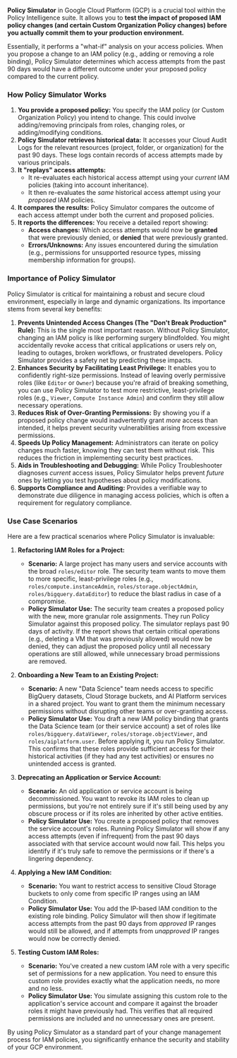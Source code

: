 **Policy Simulator** in Google Cloud Platform (GCP) is a crucial tool within the Policy Intelligence suite. It allows you to **test the impact of proposed IAM policy changes (and certain Custom Organization Policy changes) before you actually commit them to your production environment.**

Essentially, it performs a "what-if" analysis on your access policies. When you propose a change to an IAM policy (e.g., adding or removing a role binding), Policy Simulator determines which access attempts from the past 90 days would have a different outcome under your proposed policy compared to the current policy.

### How Policy Simulator Works

1.  **You provide a proposed policy:** You specify the IAM policy (or Custom Organization Policy) you intend to change. This could involve adding/removing principals from roles, changing roles, or adding/modifying conditions.
2.  **Policy Simulator retrieves historical data:** It accesses your Cloud Audit Logs for the relevant resources (project, folder, or organization) for the past 90 days. These logs contain records of access attempts made by various principals.
3.  **It "replays" access attempts:**
    * It re-evaluates each historical access attempt using your *current* IAM policies (taking into account inheritance).
    * It then re-evaluates the *same* historical access attempt using your *proposed* IAM policies.
4.  **It compares the results:** Policy Simulator compares the outcome of each access attempt under both the current and proposed policies.
5.  **It reports the differences:** You receive a detailed report showing:
    * **Access changes:** Which access attempts would now be **granted** that were previously denied, or **denied** that were previously granted.
    * **Errors/Unknowns:** Any issues encountered during the simulation (e.g., permissions for unsupported resource types, missing membership information for groups).

### Importance of Policy Simulator

Policy Simulator is critical for maintaining a robust and secure cloud environment, especially in large and dynamic organizations. Its importance stems from several key benefits:

1.  **Prevents Unintended Access Changes (The "Don't Break Production" Rule):** This is the single most important reason. Without Policy Simulator, changing an IAM policy is like performing surgery blindfolded. You might accidentally revoke access that critical applications or users rely on, leading to outages, broken workflows, or frustrated developers. Policy Simulator provides a safety net by predicting these impacts.
2.  **Enhances Security by Facilitating Least Privilege:** It enables you to confidently right-size permissions. Instead of leaving overly permissive roles (like `Editor` or `Owner`) because you're afraid of breaking something, you can use Policy Simulator to test more restrictive, least-privilege roles (e.g., `Viewer`, `Compute Instance Admin`) and confirm they still allow necessary operations.
3.  **Reduces Risk of Over-Granting Permissions:** By showing you if a proposed policy change would inadvertently grant *more* access than intended, it helps prevent security vulnerabilities arising from excessive permissions.
4.  **Speeds Up Policy Management:** Administrators can iterate on policy changes much faster, knowing they can test them without risk. This reduces the friction in implementing security best practices.
5.  **Aids in Troubleshooting and Debugging:** While Policy Troubleshooter diagnoses *current* access issues, Policy Simulator helps prevent *future* ones by letting you test hypotheses about policy modifications.
6.  **Supports Compliance and Auditing:** Provides a verifiable way to demonstrate due diligence in managing access policies, which is often a requirement for regulatory compliance.

### Use Case Scenarios

Here are a few practical scenarios where Policy Simulator is invaluable:

1.  **Refactoring IAM Roles for a Project:**
    * **Scenario:** A large project has many users and service accounts with the broad `roles/editor` role. The security team wants to move them to more specific, least-privilege roles (e.g., `roles/compute.instanceAdmin`, `roles/storage.objectAdmin`, `roles/bigquery.dataEditor`) to reduce the blast radius in case of a compromise.
    * **Policy Simulator Use:** The security team creates a proposed policy with the new, more granular role assignments. They run Policy Simulator against this proposed policy. The simulator replays past 90 days of activity. If the report shows that certain critical operations (e.g., deleting a VM that was previously allowed) would now be denied, they can adjust the proposed policy until all necessary operations are still allowed, while unnecessary broad permissions are removed.

2.  **Onboarding a New Team to an Existing Project:**
    * **Scenario:** A new "Data Science" team needs access to specific BigQuery datasets, Cloud Storage buckets, and AI Platform services in a shared project. You want to grant them the minimum necessary permissions without disrupting other teams or over-granting access.
    * **Policy Simulator Use:** You draft a new IAM policy binding that grants the Data Science team (or their service account) a set of roles like `roles/bigquery.dataViewer`, `roles/storage.objectViewer`, and `roles/aiplatform.user`. Before applying it, you run Policy Simulator. This confirms that these roles provide sufficient access for their historical activities (if they had any test activities) or ensures no unintended access is granted.

3.  **Deprecating an Application or Service Account:**
    * **Scenario:** An old application or service account is being decommissioned. You want to revoke its IAM roles to clean up permissions, but you're not entirely sure if it's still being used by any obscure process or if its roles are inherited by other active entities.
    * **Policy Simulator Use:** You create a proposed policy that removes the service account's roles. Running Policy Simulator will show if any access attempts (even if infrequent) from the past 90 days associated with that service account would now fail. This helps you identify if it's truly safe to remove the permissions or if there's a lingering dependency.

4.  **Applying a New IAM Condition:**
    * **Scenario:** You want to restrict access to sensitive Cloud Storage buckets to only come from specific IP ranges using an IAM Condition.
    * **Policy Simulator Use:** You add the IP-based IAM condition to the existing role binding. Policy Simulator will then show if legitimate access attempts from the past 90 days from *approved* IP ranges would still be allowed, and if attempts from *unapproved* IP ranges would now be correctly denied.

5.  **Testing Custom IAM Roles:**
    * **Scenario:** You've created a new custom IAM role with a very specific set of permissions for a new application. You need to ensure this custom role provides exactly what the application needs, no more and no less.
    * **Policy Simulator Use:** You simulate assigning this custom role to the application's service account and compare it against the broader roles it might have previously had. This verifies that all required permissions are included and no unnecessary ones are present.

By using Policy Simulator as a standard part of your change management process for IAM policies, you significantly enhance the security and stability of your GCP environment.

